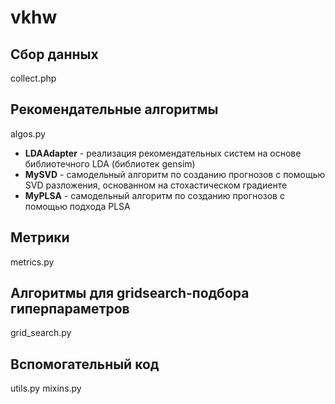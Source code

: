 # vkhw

## Сбор данных
collect.php

## Рекомендательные алгоритмы
algos.py
* **LDAAdapter** - реализация рекомендательных систем на основе библиотечного LDA (библиотек gensim)
* **MySVD** - самодельный алгоритм по созданию прогнозов с помощью SVD разложения, 
основанном на стохастическом градиенте
* **MyPLSA** - самодельный алгоритм по созданию прогнозов с помощью подхода PLSA

## Метрики
metrics.py

## Алгоритмы для gridsearch-подбора гиперпараметров
grid_search.py

## Вспомогательный код
utils.py
mixins.py
